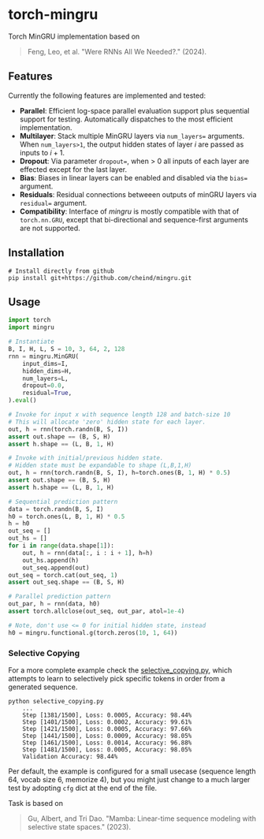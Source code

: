 # torch-mingru
Torch MinGRU implementation based on 

> Feng, Leo, et al. "Were RNNs All We Needed?." (2024).

## Features
Currently the following features are implemented and tested:

 - **Parallel**: Efficient log-space parallel evaluation support plus sequential support for testing. Automatically dispatches to the most efficient implementation.
 - **Multilayer**: Stack multiple MinGRU layers via `num_layers=` arguments. When `num_layers>1`, the output hidden states of layer $i$ are passed as inputs to $i+1$.
 - **Dropout**: Via parameter `dropout=`, when > 0 all inputs of each layer are effected except for the last layer.
 - **Bias**: Biases in linear layers can be enabled and disabled via the `bias=` argument.
 - **Residuals**: Residual connections betweeen outputs of minGRU layers via `residual=` argument.
 - **Compatibility**: Interface of *mingru* is mostly compatible with that of `torch.nn.GRU`, except that bi-directional and sequence-first arguments are not supported.

## Installation

```shell
# Install directly from github
pip install git+https://github.com/cheind/mingru.git
```

## Usage

```python
import torch
import mingru

# Instantiate
B, I, H, L, S = 10, 3, 64, 2, 128
rnn = mingru.MinGRU(
    input_dims=I,
    hidden_dims=H,
    num_layers=L,
    dropout=0.0,
    residual=True,
).eval()

# Invoke for input x with sequence length 128 and batch-size 10
# This will allocate 'zero' hidden state for each layer.
out, h = rnn(torch.randn(B, S, I))
assert out.shape == (B, S, H)
assert h.shape == (L, B, 1, H)

# Invoke with initial/previous hidden state.
# Hidden state must be expandable to shape (L,B,1,H)
out, h = rnn(torch.randn(B, S, I), h=torch.ones(B, 1, H) * 0.5)
assert out.shape == (B, S, H)
assert h.shape == (L, B, 1, H)

# Sequential prediction pattern
data = torch.randn(B, S, I)
h0 = torch.ones(L, B, 1, H) * 0.5
h = h0
out_seq = []
out_hs = []
for i in range(data.shape[1]):
    out, h = rnn(data[:, i : i + 1], h=h)
    out_hs.append(h)
    out_seq.append(out)
out_seq = torch.cat(out_seq, 1)
assert out_seq.shape == (B, S, H)

# Parallel prediction pattern
out_par, h = rnn(data, h0)
assert torch.allclose(out_seq, out_par, atol=1e-4)

# Note, don't use <= 0 for initial hidden state, instead
h0 = mingru.functional.g(torch.zeros(10, 1, 64))
```

### Selective Copying
For a more complete example check the [selective_copying.py](./selective_copying.py), which attempts to learn to selectively pick specific tokens in order from a generated sequence.

```shell
python selective_copying.py
    ...
    Step [1381/1500], Loss: 0.0005, Accuracy: 98.44%
    Step [1401/1500], Loss: 0.0002, Accuracy: 99.61%
    Step [1421/1500], Loss: 0.0005, Accuracy: 97.66%
    Step [1441/1500], Loss: 0.0009, Accuracy: 98.05%
    Step [1461/1500], Loss: 0.0014, Accuracy: 96.88%
    Step [1481/1500], Loss: 0.0005, Accuracy: 98.05%
    Validation Accuracy: 98.44%
```

Per default, the example is configured for a small usecase (sequence length 64, vocab size 6, memorize 4), but you might just change to a much larger test by adopting `cfg` dict at the end of the file.

Task is based on
> Gu, Albert, and Tri Dao. "Mamba: Linear-time sequence modeling with selective state spaces." (2023).
